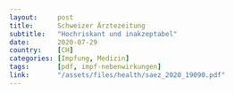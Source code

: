 ```yaml
---
layout:     post
title:      Schweizer Ärztezeitung
subtitle:   "Hochriskant und inakzeptabel"
date:       2020-07-29
country:    [CH]
categories: [Impfung, Medizin]
tags:       [pdf, impf-nebenwirkungen]
link:       "/assets/files/health/saez_2020_19090.pdf"
---
```

<object data="{{ page.link }}" style='height:calc(100vh - 400px); width: 100%' type='application/pdf'></object>
